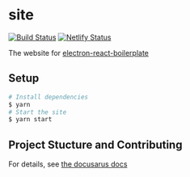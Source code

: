 # site

[![Build Status](https://travis-ci.org/electron-react-boilerplate/site.svg?branch=master)](https://travis-ci.org/electron-react-boilerplate/site)
[![Netlify Status](https://img.shields.io/endpoint.svg?url=https%3A%2F%2Fdeveloper.oswaldlabs.com%2Fnetlify-status%2F09eae66b-2119-45c4-9672-dfbd388f1d20)](https://app.netlify.com/sites/electron-react-boilerplate/deploys)

The website for [electron-react-boilerplate](https://github.com/electron-react-boilerplate/electron-react-boilerplate)

## Setup

```sh
# Install dependencies
$ yarn
# Start the site
$ yarn start
```

## Project Stucture and Contributing

For details, see [the docusarus docs](https://v2.docusaurus.io)
